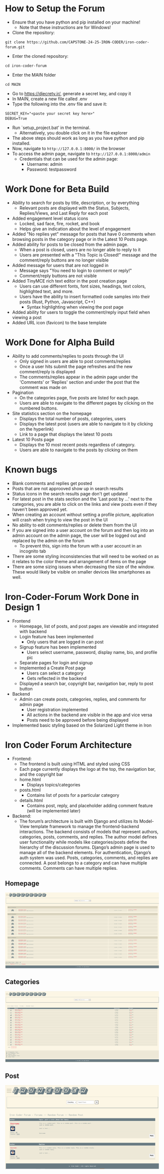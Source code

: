 
# How to Setup the Forum
* Ensure that you have python and pip installed on your machine!
    * Note that these instructions are for Windows! 
* Clone the repository:
```
git clone https://github.com/CAPSTONE-24-25-IRON-CODER/iron-coder-forum.git
```
* Enter the cloned repository:
```
cd iron-coder-forum
```
* Enter the MAIN folder
```
cd MAIN
```
* Go to https://djecrety.ir/, generate a secret key, and copy it
* In MAIN, create a new file called .env
* Type the following into the .env file and save it:
```
SECRET_KEY="<paste your secret key here>"
DEBUG=True
```
* Run `setup_project.bat' in the terminal. 
    * Alternatively, you double click on it in the file explorer
* The above steps should work as long as you have python and pip installed.
* Now, navigate to `http://127.0.0.1:8000/` in the browser
* To access the admin page, navigate to `http://127.0.0.1:8000/admin`
    * Credentials that can be used for the admin page:
        *  Username: admin
        *  Password: testpassword

# Work Done for Beta Build
* Ability to search for posts by title, description, or by everything
	* Relevant posts are displayed with the Status, Subjects, Replies/Views, and Last Reply for each post
* Added engagement level status icons
	* Locked, sad face, fire, rocket, and book
	* Helps give an indication about the level of engagement 
* Added "No replies yet" message for posts that have 0 comments when browsing posts in the category page or in the Latest 10 Posts page. 
* Added ability for posts to be closed from the admin page.
	* When a post is closed, users are no longer able to reply to it
	* Users are presented with a "This Topic is Closed!" message and the comment/reply buttons are no longer visible
* Added message for users that are not logged in 
	* Message says "You need to login to comment or reply!"    
	* Comment/reply buttons are not visible
* Added TinyMCE rich text editor in the post creation page
	* Users can use different fonts, font sizes, headings, text colors, highlighted text, and more. 
	* Users have the ability to insert formatted code samples into their posts (Rust, Python, Javascript, C++)
		* Syntax highlighting when viewing the post page 
* Added ability for users to toggle the comment/reply input field when viewing a post
* Added URL icon (favicon) to the base template 
# Work Done for Alpha Build
* Ability to add comments/replies to posts through the UI
    * Only signed in users are able to post comments/replies
    * Once a user hits submit the page refreshes and the new comment/reply is displayed
    * The comments/replies appear in the admin page under the 'Comments' or 'Replies' section and under the post that the comment was made on
* Pagination
    * On the categories page, five posts are listed for each page. 
    * Users are able to navigate to the different pages by clicking on the numbered buttons.
* Site statistics section on the homepage
    * Displays the total number of posts, categories, users
    * Displays the latest post (users are able to navigate to it by clicking on the hyperlink)
    * Link to a page that displays the latest 10 posts
* Latest 10 Posts page
    * Displays the 10 most recent posts regardless of category. 
    * Users are able to navigate to the posts by clicking on them
# Known bugs
- Blank comments and replies get posted
- Posts that are not approoved show up in search results
- Status icons in the search results page don't get updated
- For latest post in the stats section and the 'Last post by ...' next to the categories, you are able to click on the links and view posts even if they haven't been approved yet.
- When creating an account without setting a profile picture, application will crash when trying to view the post in the UI
- No ability to edit comments/replies or delete them from the UI 
- If you are signed into a user account on the forum and then log into an admin account on the admin page, the user will be logged out and replaced by the admin on the forum
    - To prevent this, sign into the forum with a user account in an incognito tab
 - There are some styling inconsistencies that will need to be worked on as it relates to the color theme and arrangement of items on the page
 - There are some sizing issues when decreasing the size of the window. These would likely be visible on smaller devices like smartphones as well.  
 
# Iron-Coder-Forum Work Done in Design 1
* Frontend
    * Homepage, list of posts, and post pages are viewable and integrated with backend 
    * Login feature has been implemented
        * Only users that are logged in can post
    * Signup feature has been implemented
        * Users select username, password, display name, bio, and profile pic
    * Separate pages for login and signup
    * Implemented a Create Post page
        * Users can select a category
        * Gets reflected in the backend 
    * Displayed a search bar, copyright bar, navigation bar, reply to post button
* Backend
    * Admin can create posts, categories, replies, and comments for admin page
        * User registration implemented
        * All actions in the backend are visible in the app and vice versa
        * Posts need to be approved before being displayed
* Implemented basic styling based on the Solarized Light theme in Iron 
# Iron Coder Forum Architecture
- Frontend:
  - The frontend is built using HTML and styled using CSS 
  - Each page currently displays the logo at the top, the navigation bar, and the copyright bar
  - home.html
    - Displays topics/categories
  - posts.html
    - Contains list of posts for a particular category
  - details.html
    - Contains post, reply, and placeholder adding comment feature (will be implemented later)
- Backend:
  - The forum’s architecture is built with Django and utilizes its Model-View template framework to manage the frontend-backend interactions. The backend consists of models that represent authors, categories, posts, comments, and replies. The author model defines user functionality while models like categories/posts define the hierarchy of the discussion forums. Django’s admin page is used to manage all of the backend elements. For authentication, Django’s auth system was used. Posts, categories, comments, and replies are connected. A post belongs to a category and can have multiple comments. Comments can have multiple replies.
    
## Homepage
![Homepage](./assets/Screenshots/homepage.png)

## Categories
![Categories](./assets/Screenshots/categories.png)

## Post
![Post](./assets/Screenshots/post.png)
